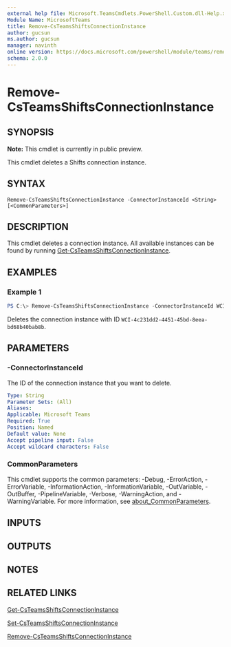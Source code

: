 ```yaml
---
external help file: Microsoft.TeamsCmdlets.PowerShell.Custom.dll-Help.xml
Module Name: MicrosoftTeams
title: Remove-CsTeamsShiftsConnectionInstance
author: gucsun
ms.author: gucsun
manager: navinth
online version: https://docs.microsoft.com/powershell/module/teams/remove-csteamsshiftsconnectioninstance
schema: 2.0.0
---
```


# Remove-CsTeamsShiftsConnectionInstance

## SYNOPSIS

**Note:** This cmdlet is currently in public preview.

This cmdlet deletes a Shifts connection instance.

## SYNTAX

```
Remove-CsTeamsShiftsConnectionInstance -ConnectorInstanceId <String> [<CommonParameters>]
```

## DESCRIPTION

This cmdlet deletes a connection instance. All available instances can be found by running [Get-CsTeamsShiftsConnectionInstance](Get-CsTeamsShiftsConnectionInstance.md).

## EXAMPLES

### Example 1
```powershell
PS C:\> Remove-CsTeamsShiftsConnectionInstance -ConnectorInstanceId WCI-4c231dd2-4451-45bd-8eea-bd68b40bab8b
```

Deletes the connection instance with ID `WCI-4c231dd2-4451-45bd-8eea-bd68b40bab8b`.

## PARAMETERS

### -ConnectorInstanceId

The ID of the connection instance that you want to delete.

```yaml
Type: String
Parameter Sets: (All)
Aliases:
Applicable: Microsoft Teams
Required: True
Position: Named
Default value: None
Accept pipeline input: False
Accept wildcard characters: False
```

### CommonParameters
This cmdlet supports the common parameters: -Debug, -ErrorAction, -ErrorVariable, -InformationAction, -InformationVariable, -OutVariable, -OutBuffer, -PipelineVariable, -Verbose, -WarningAction, and -WarningVariable. For more information, see [about_CommonParameters](https://go.microsoft.com/fwlink/?LinkID=113216).

## INPUTS

## OUTPUTS

## NOTES

## RELATED LINKS

[Get-CsTeamsShiftsConnectionInstance](Get-CsTeamsShiftsConnectionInstance.md)

[Set-CsTeamsShiftsConnectionInstance](Set-CsTeamsShiftsConnectionInstance.md)

[Remove-CsTeamsShiftsConnectionInstance](Remove-CsTeamsShiftsConnectionInstance.md)
